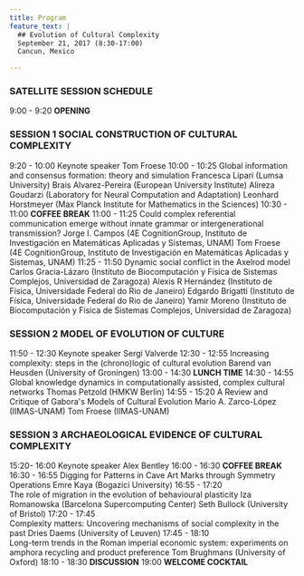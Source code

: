 ```yaml
---
title: Program
feature_text: |
  ## Evolution of Cultural Complexity
  September 21, 2017 (8:30-17:00)
  Cancun, Mexico 

---
```

### SATELLITE SESSION SCHEDULE

9:00 - 9:20  **OPENING**
### SESSION 1   SOCIAL CONSTRUCTION OF CULTURAL COMPLEXITY
9:20 - 10:00 Keynote speaker Tom Froese
10:00 - 10:25
Global information and consensus formation: theory and simulation
Francesca Lipari (Lumsa University)
Brais Alvarez-Pereira (European University Institute)
Alireza Goudarzi (Laboratory for Neural Computation and Adaptation)
Leonhard Horstmeyer (Max Planck Institute for Mathematics in the Sciences)
10:30 - 11:00   **COFFEE BREAK** 
11:00 - 11:25 
Could complex referential communication emerge without innate grammar or intergenerational transmission?
Jorge I. Campos (4E CognitionGroup, Instituto de Investigación en Matemáticas Aplicadas y Sistemas, UNAM)
Tom Froese (4E CognitionGroup, Instituto de Investigación en Matemáticas Aplicadas y Sistemas, UNAM) 
11:25 - 11:50
Dynamic social conflict in the Axelrod model
Carlos Gracia-Lázaro (Instituto de Biocomputación y Física de Sistemas Complejos, Universidad de Zaragoza)
Alexis R Hernández (Instituto de Física, Universidade Federal do Rio de Janeiro)
Edgardo Brigatti (Instituto de Física, Universidade Federal do Rio de Janeiro)
Yamir Moreno (Instituto de Biocomputación y Física de Sistemas Complejos, Universidad de Zaragoza) 
### SESSION 2   **MODEL OF EVOLUTION OF CULTURE**
11:50 - 12:30 Keynote speaker  Sergi Valverde 
12:30 - 12:55
Increasing complexity: steps in the (chrono)logic of cultural evolution
Barend van Heusden (University of Groningen)
13:00 - 14:30   **LUNCH TIME**
14:30 - 14:55   
Global knowledge dynamics in computationally assisted, complex cultural networks
Thomas Petzold  (HMKW Berlin) 
14:55 - 15:20 
A Review and Critique of Gabora's Models of Cultural Evolution
Mario A. Zarco-López (IIMAS-UNAM)
Tom Froese (IIMAS-UNAM)
### SESSION 3   **ARCHAEOLOGICAL EVIDENCE OF CULTURAL COMPLEXITY**
15:20- 16:00 Keynote speaker  Alex Bentley
16:00 - 16:30   **COFFEE BREAK**  
16:30 - 16:55 
Digging for Patterns in Cave Art Marks through Symmetry Operations
Emre Kaya (Bogazici University) 
16:55 - 17:20  
The role of migration in the evolution of behavioural plasticity
Iza Romanowska (Barcelona Supercomputing Center) 
Seth Bullock (University of Bristol) 
17:20 - 17:45  
Complexity matters: Uncovering mechanisms of social complexity in the past
Dries Daems (University of Leuven) 
17:45 - 18:10  
Long-term trends in the Roman imperial economic system: experiments on amphora recycling and product preference
Tom Brughmans (University of Oxford) 
18:10 - 18:30   **DISCUSSION** 
19:00  **WELCOME COCKTAIL** 


<!---
Knowing the controversial nature of the topic and the lack of consensus on thoses questions, we think (and know by experience?) that the best format to successfully push forward the discussion is a one day satellite with time for discussion.  

We propose a day with 8 presentation, 4 on the morning and 4 on the evening. Half of the talk will be 45min presentation+question made by the Invited Speakers, the other half will be 30min presentation+question on the submitted abstract.

We propose to end the day be a 1:30 panel discussion.

-->

